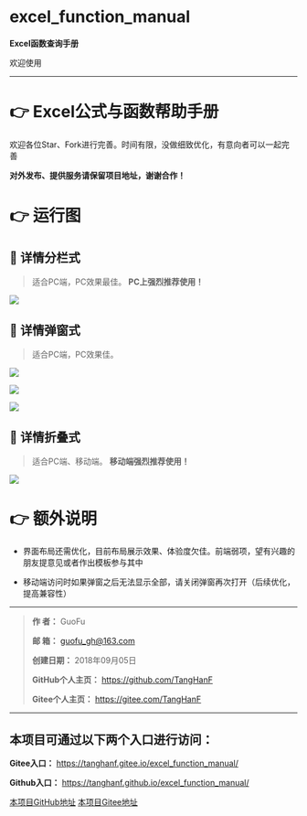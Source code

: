 # excel_function_manual
**Excel函数查询手册**

欢迎使用

-------

# 👉 Excel公式与函数帮助手册

欢迎各位Star、Fork进行完善。时间有限，没做细致优化，有意向者可以一起完善

**对外发布、提供服务请保留项目地址，谢谢合作！**

# 👉 运行图

## 🔴 详情分栏式
> 适合PC端，PC效果最佳。
> **PC上强烈推荐使用！**

![](https://ws4.sinaimg.cn/large/0069RVTdly1fv0315prtzj31kw0yxn7x.jpg)


## 🔴 详情弹窗式

> 适合PC端，PC效果佳。 

![](https://ws3.sinaimg.cn/large/0069RVTdly1fuyqtsrfrjj31kw0zs792.jpg)

![](https://ws1.sinaimg.cn/large/0069RVTdly1fuyquns1tyj31kw0rbq89.jpg)

![](https://ws1.sinaimg.cn/large/0069RVTdly1fuyqv05uz4j31kw12j7g4.jpg)

## 🔴 详情折叠式

> 适合PC端、移动端。
> **移动端强烈推荐使用！**

![](https://ws1.sinaimg.cn/large/0069RVTdly1fuz75vm30sj3156174q9n.jpg)

# 👉 额外说明

- 界面布局还需优化，目前布局展示效果、体验度欠佳。前端弱项，望有兴趣的朋友提意见或者作出模板参与其中

- 移动端访问时如果弹窗之后无法显示全部，请关闭弹窗再次打开（后续优化，提高兼容性）


------

> **作       者：** GuoFu
>
> **邮       箱：**  [guofu_gh@163.com](mailto:guofu_gh@163.com)
>
> **创建日期：** 2018年09月05日
>
> **GitHub个人主页：** <https://github.com/TangHanF>
>
> **Gitee个人主页：** <https://gitee.com/TangHanF>

------

## 本项目可通过以下两个入口进行访问：

**Gitee入口：** <https://tanghanf.gitee.io/excel_function_manual/>

**Github入口：** <https://tanghanf.github.io/excel_function_manual/>

[本项目GitHub地址](https://github.com/TangHanF/excel_function_manual) 
[本项目Gitee地址](https://gitee.com/TangHanF/excel_function_manual) 
